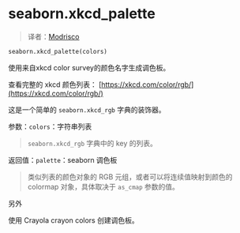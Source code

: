 # seaborn.xkcd_palette

> 译者：[Modrisco](https://github.com/Modrisco)

```py
seaborn.xkcd_palette(colors)
```

使用来自xkcd color survey的颜色名字生成调色板。

查看完整的 xkcd 颜色列表： [https://xkcd.com/color/rgb/](https://xkcd.com/color/rgb/)

这是一个简单的 `seaborn.xkcd_rgb` 字典的装饰器。

参数：`colors`：字符串列表

> `seaborn.xkcd_rgb` 字典中的 key 的列表。


返回值：`palette`：seaborn 调色板

> 类似列表的颜色对象的 RGB 元组，或者可以将连续值映射到颜色的 colormap 对象，具体取决于 `as_cmap` 参数的值。



另外

使用 Crayola crayon colors 创建调色板。